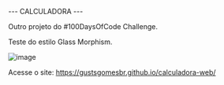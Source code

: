 --- CALCULADORA ---

Outro projeto do #100DaysOfCode Challenge.

Teste do estilo Glass Morphism.

![image](https://user-images.githubusercontent.com/52038436/111714805-d8111680-8828-11eb-9999-2f21a6545912.png)


Acesse o site:
https://gustsgomesbr.github.io/calculadora-web/

